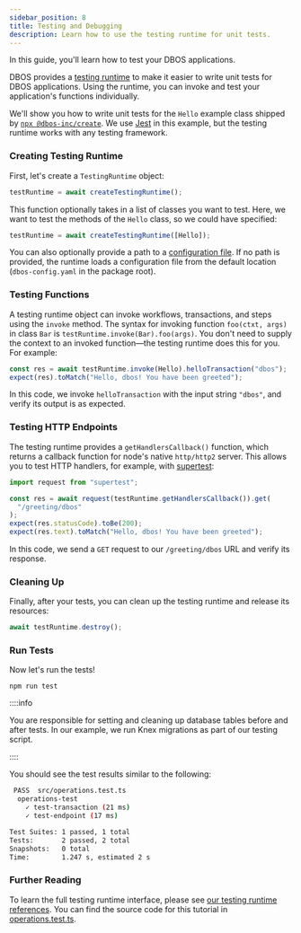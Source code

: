 ```yaml
---
sidebar_position: 8
title: Testing and Debugging
description: Learn how to use the testing runtime for unit tests.
---
```


In this guide, you'll learn how to test your DBOS applications.

DBOS provides a [testing runtime](../../reference/transactapi/oldapi/testing-runtime.md) to make it easier to write unit tests for DBOS applications.
Using the runtime, you can invoke and test your application's functions individually.

We'll show you how to write unit tests for the `Hello` example class shipped by [`npx @dbos-inc/create`](../../reference/tools/cli.md#npx-dbos-inccreate).
We use [Jest](https://jestjs.io/) in this example, but the testing runtime works with any testing framework.

### Creating Testing Runtime

First, let's create a `TestingRuntime` object:
```typescript
testRuntime = await createTestingRuntime();
```

This function optionally takes in a list of classes you want to test. Here, we want to test the methods of the `Hello` class, so we could have specified:
```typescript
testRuntime = await createTestingRuntime([Hello]);
```

You can also optionally provide a path to a [configuration file](../../reference/configuration.md).
If no path is provided, the runtime loads a configuration file from the default location (`dbos-config.yaml` in the package root).

### Testing Functions

A testing runtime object can invoke workflows, transactions, and steps using the `invoke` method.
The syntax for invoking function `foo(ctxt, args)` in class `Bar` is `testRuntime.invoke(Bar).foo(args)`.
You don't need to supply the context to an invoked function&#8212;the testing runtime does this for you.
For example:
```typescript
const res = await testRuntime.invoke(Hello).helloTransaction("dbos");
expect(res).toMatch("Hello, dbos! You have been greeted");
```
In this code, we invoke `helloTransaction` with the input string `"dbos"`, and verify its output is as expected.

### Testing HTTP Endpoints

The testing runtime provides a `getHandlersCallback()` function, which  returns a callback function for node's native `http/http2` server. This allows you to test HTTP handlers, for example, with [supertest](https://www.npmjs.com/package/supertest):
```typescript
import request from "supertest";

const res = await request(testRuntime.getHandlersCallback()).get(
  "/greeting/dbos"
);
expect(res.statusCode).toBe(200);
expect(res.text).toMatch("Hello, dbos! You have been greeted");
```
In this code, we send a `GET` request to our `/greeting/dbos` URL and verify its response.

### Cleaning Up

Finally, after your tests, you can clean up the testing runtime and release its resources:
```typescript
await testRuntime.destroy();
```

### Run Tests
Now let's run the tests!
```shell
npm run test
```

::::info

You are responsible for setting and cleaning up database tables before and after tests.
In our example, we run Knex migrations as part of our testing script.

::::

You should see the test results similar to the following:
```bash
 PASS  src/operations.test.ts
  operations-test
    ✓ test-transaction (21 ms)
    ✓ test-endpoint (17 ms)

Test Suites: 1 passed, 1 total
Tests:       2 passed, 2 total
Snapshots:   0 total
Time:        1.247 s, estimated 2 s
```

### Further Reading

To learn the full testing runtime interface, please see [our testing runtime references](../../reference/transactapi/oldapi/testing-runtime.md).
You can find the source code for this tutorial in [operations.test.ts](https://github.com/dbos-inc/dbos-ts/blob/main/examples/hello/src/operations.test.ts).

